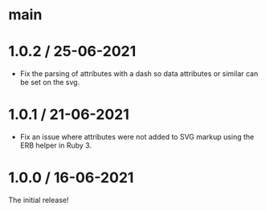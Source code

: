 # main

# 1.0.2 / 25-06-2021

* Fix the parsing of attributes with a dash so data attributes or similar can be set on the svg.

# 1.0.1 / 21-06-2021

* Fix an issue where attributes were not added to SVG markup using the ERB helper in Ruby 3.

# 1.0.0 / 16-06-2021

The initial release!